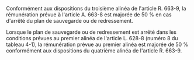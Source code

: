 Conformément aux dispositions du troisième alinéa de l'article R. 663-9, la rémunération prévue à l'article A. 663-8 est majorée de 50 % en cas d'arrêté du plan de sauvegarde ou de redressement. 


Lorsque le plan de sauvegarde ou de redressement est arrêté dans les conditions prévues au premier alinéa de l'article L. 628-8 (numéro 8 du tableau 4-1), la rémunération prévue au premier alinéa est majorée de 50 % conformément aux dispositions du quatrième alinéa de l'article R. 663-9.


  
